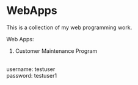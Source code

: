 # WebApps

This is a collection of my web programming work.

Web Apps:
1. Customer Maintenance Program

<br>
username: testuser
<br>
password: testuser1
